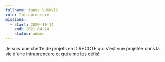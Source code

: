 ```yaml
---
fullname: Agnès VUKOVIC
role: Intrapreneure
missions:
  - start: 2020-10-14
    end: 2021-04-14
    status: admin
---
```


Je suis une cheffe de projets en DIRECCTE qui s'est vue projetée dans la vie d'une intrapreneure et qui aime les défis!
